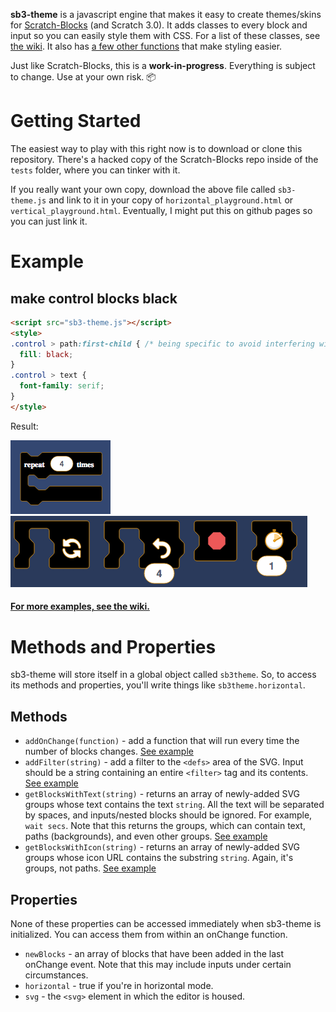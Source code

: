 **sb3-theme** is a javascript engine that makes it easy to create themes/skins for [Scratch-Blocks](https://github.com/LLK/scratch-blocks) (and Scratch 3.0). It adds classes to every block and input so you can easily style them with CSS. For a list of these classes, see [the wiki](https://github.com/Airhogs777/sb3-theme/wiki/Classes). It also has [a few other functions](#methods-and-properties) that make styling easier.

Just like Scratch-Blocks, this is a **work-in-progress**. Everything is subject to change. Use at your own risk. :package:

# Getting Started
The easiest way to play with this right now is to download or clone this repository. There's a hacked copy of the Scratch-Blocks repo inside of the `tests` folder, where you can tinker with it.

If you really want your own copy, download the above file called `sb3-theme.js` and link to it in your copy of `horizontal_playground.html` or `vertical_playground.html`. Eventually, I might put this on github pages so you can just link it.

# Example
## make control blocks black
```html
<script src="sb3-theme.js"></script>
<style>
.control > path:first-child { /* being specific to avoid interfering with inputs */
  fill: black;
}
.control > text {
  font-family: serif;
}
</style>
```
Result:

![repeat block with black fill](resources/black-serif-repeat.png)
![black blocks in the horizontal editor](resources/black-flyout.png)

#### [For more examples, see the wiki.](https://github.com/Airhogs777/sb3-theme/wiki/Code-Examples)

# Methods and Properties
sb3-theme will store itself in a global object called `sb3theme`. So, to access its methods and properties, you'll write things like `sb3theme.horizontal`.

## Methods

* `addOnChange(function)` - add a function that will run every time the number of blocks changes. [See example](https://github.com/Airhogs777/sb3-theme/wiki/Code-Examples#make-stop-block-big)
* `addFilter(string)` - add a filter to the `<defs>` area of the SVG. Input should be a string containing an entire `<filter>` tag and its contents. [See example](https://github.com/Airhogs777/sb3-theme/wiki/Code-Examples#add-a-blur-filter-to-the-repeat-block)
* `getBlocksWithText(string)` - returns an array of newly-added SVG groups whose text contains the text `string`. All the text will be separated by spaces, and inputs/nested blocks should be ignored. For example, `wait secs`. Note that this returns the groups, which can contain text, paths (backgrounds), and even other groups. [See example](https://github.com/Airhogs777/sb3-theme/wiki/Code-Examples#add-a-blur-filter-to-the-repeat-block)
* `getBlocksWithIcon(string)` - returns an array of newly-added SVG groups whose icon URL contains the substring `string`. Again, it's groups, not paths. [See example](https://github.com/Airhogs777/sb3-theme/wiki/Code-Examples#make-stop-block-big)

## Properties

None of these properties can be accessed immediately when sb3-theme is initialized. You can access them from within an onChange function.

* `newBlocks` - an array of blocks that have been added in the last onChange event. Note that this may include inputs under certain circumstances.
* `horizontal` - true if you're in horizontal mode.
* `svg` - the `<svg>` element in which the editor is housed.
